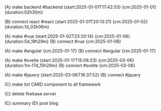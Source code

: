(A) make backend #backend {start:2025-01-01T17:42:33} {cm:2025-01-01} {duration:02h30m}

(B) connect react #react {start:2025-01-01T20:13:21} {cm:2025-01-02} {duration:1d_03h06m}

(A) make #vue {start:2025-01-02T23:20:14} {cm:2025-01-08} {duration:5d_19h29m}
(B) connect #vue {cm:2025-01-08}

(A) make #angular {cm:2025-01-17}
(B) connect #angular {cm:2025-01-17}

(A) make #svelte {start:2025-01-17T15:08:23} {cm:2025-03-06} {duration:1m-17d_15h29m}
(B) connect #svelte {cm:2025-03-06}

(A) make #jquery {start:2025-03-06T16:37:52}
(B) connect #jquery

(C) make list CARD component to all framework

(C) delete firebase server

(C) summary
(D) post blog

